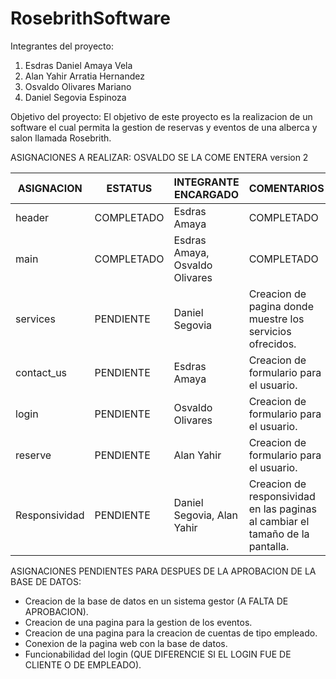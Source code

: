 # RosebrithSoftware
Integrantes del proyecto:
1. Esdras Daniel Amaya Vela
2. Alan Yahir Arratia Hernandez
3. Osvaldo Olivares Mariano
4. Daniel Segovia Espinoza

Objetivo del proyecto:
El objetivo de este proyecto es la realizacion de un software el cual permita la gestion de reservas y eventos de una alberca y salon llamada Rosebrith.


ASIGNACIONES A REALIZAR:   OSVALDO SE LA COME ENTERA version 2

| ASIGNACION | ESTATUS | INTEGRANTE ENCARGADO | COMENTARIOS |
|------------|---------|----------------------|-------------|
| header | COMPLETADO | Esdras Amaya | COMPLETADO |
| main | COMPLETADO | Esdras Amaya, Osvaldo Olivares | COMPLETADO |
| services | PENDIENTE | Daniel Segovia | Creacion de pagina donde muestre los servicios ofrecidos. |
| contact_us | PENDIENTE | Esdras Amaya | Creacion de formulario para el usuario. |
| login | PENDIENTE | Osvaldo Olivares | Creacion de formulario para el usuario. |
| reserve | PENDIENTE | Alan Yahir | Creacion de formulario para el usuario. |
| Responsividad | PENDIENTE | Daniel Segovia, Alan Yahir | Creacion de responsividad en las paginas al cambiar el tamaño de la pantalla. |


ASIGNACIONES PENDIENTES PARA DESPUES DE LA APROBACION DE LA BASE DE DATOS:

- Creacion de la base de datos en un sistema gestor (A FALTA DE APROBACION).
- Creacion de una pagina para la gestion de los eventos.
- Creacion de una pagina para la creacion de cuentas de tipo empleado.
- Conexion de la pagina web con la base de datos.
- Funcionabilidad del login (QUE DIFERENCIE SI EL LOGIN FUE DE CLIENTE O DE EMPLEADO).
